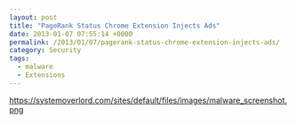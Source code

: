 ```yaml
---
layout: post
title: "PageRank Status Chrome Extension Injects Ads"
date: 2013-01-07 07:55:14 +0000
permalink: /2013/01/07/pagerank-status-chrome-extension-injects-ads/
category: Security
tags:
  - malware
  - Extensions
---
```

https://systemoverlord.com/sites/default/files/images/malware_screenshot.png
